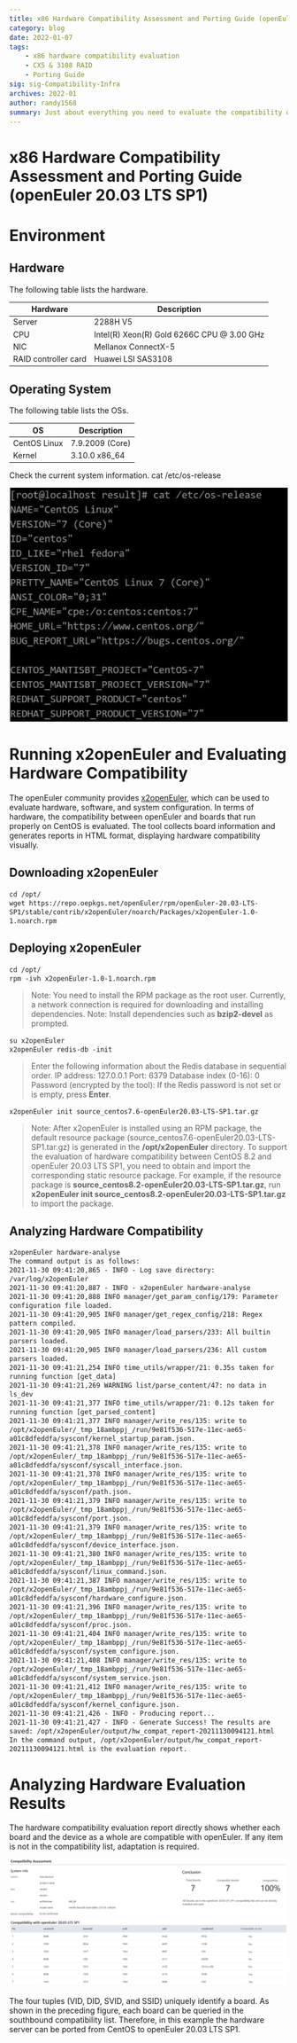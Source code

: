 ```yaml
---
title: x86 Hardware Compatibility Assessment and Porting Guide (openEuler 20.03 LTS SP1)
category: blog 
date: 2022-01-07
tags: 
    - x86 hardware compatibility evaluation
    - CX5 & 3108 RAID
    - Porting Guide
sig: sig-Compatibility-Infra
archives: 2022-01
author: randy1568
summary: Just about everything you need to evaluate the compatibility of x86 hardware (Hi1822 NIC & 3108 RAID controller card)
---
```


# x86 Hardware Compatibility Assessment and Porting Guide (openEuler 20.03 LTS SP1)


# Environment

## Hardware

The following table lists the hardware.

Hardware| Description
----- | ----- 
Server| 2288H V5 
CPU | Intel(R) Xeon(R) Gold 6266C CPU @ 3.00 GHz
NIC| Mellanox ConnectX-5
RAID controller card| Huawei LSI SAS3108

## Operating System

The following table lists the OSs.

OS| Description
----- | ----- 
CentOS Linux| 7.9.2009 (Core) 
Kernel | 3.10.0  x86_64  

Check the current system information.
cat /etc/os-release

<img src="./image/hardware-1.png">

# Running x2openEuler and Evaluating Hardware Compatibility

The openEuler community provides [x2openEuler](https://repo.oepkgs.net/openEuler/rpm/openEuler-20.03-LTS-SP1/stable/contrib/x2openEuler/noarch/Packages/), which can be used to evaluate hardware, software, and system configuration. In terms of hardware, the compatibility between openEuler and boards that run properly on CentOS is evaluated. The tool collects board information and generates reports in HTML format, displaying hardware compatibility visually.

## Downloading x2openEuler

```
cd /opt/
wget https://repo.oepkgs.net/openEuler/rpm/openEuler-20.03-LTS-SP1/stable/contrib/x2openEuler/noarch/Packages/x2openEuler-1.0-1.noarch.rpm
```

## Deploying x2openEuler

```
cd /opt/
rpm -ivh x2openEuler-1.0-1.noarch.rpm
```

> Note: You need to install the RPM package as the root user. Currently, a network connection is required for downloading and installing dependencies.
> Note: Install dependencies such as **bzip2-devel** as prompted.

```
su x2openEuler
x2openEuler redis-db -init
```

> Enter the following information about the Redis database in sequential order. 
> IP address: 127.0.0.1
> Port: 6379
> Database index (0-16): 0
> Password (encrypted by the tool): If the Redis password is not set or is empty, press **Enter**.

```
x2openEuler init source_centos7.6-openEuler20.03-LTS-SP1.tar.gz
```

> Note: After x2openEuler is installed using an RPM package, the default resource package (source_centos7.6-openEuler20.03-LTS-SP1.tar.gz) is generated in the **/opt/x2openEuler** directory.
> To support the evaluation of hardware compatibility between CentOS 8.2 and openEuler 20.03 LTS SP1, you need to obtain and import the corresponding static resource package. For example, if the resource package is **source_centos8.2-openEuler20.03-LTS-SP1.tar.gz**, run **x2openEuler init source_centos8.2-openEuler20.03-LTS-SP1.tar.gz** to import the package.

## Analyzing Hardware Compatibility

    x2openEuler hardware-analyse 
    ‏The command output is as follows:
    2021-11-30 09:41:20,865 - INFO - Log save directory: /var/log/x2openEuler
    2021-11-30 09:41:20,887 - INFO - x2openEuler hardware-analyse
    2021-11-30 09:41:20,888 INFO manager/get_param_config/179: Parameter configuration file loaded.
    2021-11-30 09:41:20,905 INFO manager/get_regex_config/218: Regex pattern compiled.
    2021-11-30 09:41:20,905 INFO manager/load_parsers/233: All builtin parsers loaded.
    2021-11-30 09:41:20,905 INFO manager/load_parsers/236: All custom parsers loaded.
    2021-11-30 09:41:21,254 INFO time_utils/wrapper/21: 0.35s taken for running function [get_data]
    2021-11-30 09:41:21,269 WARNING list/parse_content/47: no data in ls_dev
    2021-11-30 09:41:21,377 INFO time_utils/wrapper/21: 0.12s taken for running function [get_parsed_content]
    2021-11-30 09:41:21,377 INFO manager/write_res/135: write to /opt/x2openEuler/_tmp_18ambppj_/run/9e81f536-517e-11ec-ae65-a01c8dfeddfa/sysconf/kernel_startup_param.json.
    2021-11-30 09:41:21,378 INFO manager/write_res/135: write to /opt/x2openEuler/_tmp_18ambppj_/run/9e81f536-517e-11ec-ae65-a01c8dfeddfa/sysconf/syscall_interface.json.
    2021-11-30 09:41:21,378 INFO manager/write_res/135: write to /opt/x2openEuler/_tmp_18ambppj_/run/9e81f536-517e-11ec-ae65-a01c8dfeddfa/sysconf/path.json.
    2021-11-30 09:41:21,379 INFO manager/write_res/135: write to /opt/x2openEuler/_tmp_18ambppj_/run/9e81f536-517e-11ec-ae65-a01c8dfeddfa/sysconf/port.json.
    2021-11-30 09:41:21,379 INFO manager/write_res/135: write to /opt/x2openEuler/_tmp_18ambppj_/run/9e81f536-517e-11ec-ae65-a01c8dfeddfa/sysconf/device_interface.json.
    2021-11-30 09:41:21,380 INFO manager/write_res/135: write to /opt/x2openEuler/_tmp_18ambppj_/run/9e81f536-517e-11ec-ae65-a01c8dfeddfa/sysconf/linux_command.json.
    2021-11-30 09:41:21,387 INFO manager/write_res/135: write to /opt/x2openEuler/_tmp_18ambppj_/run/9e81f536-517e-11ec-ae65-a01c8dfeddfa/sysconf/hardware_configure.json.
    2021-11-30 09:41:21,396 INFO manager/write_res/135: write to /opt/x2openEuler/_tmp_18ambppj_/run/9e81f536-517e-11ec-ae65-a01c8dfeddfa/sysconf/proc.json.
    2021-11-30 09:41:21,404 INFO manager/write_res/135: write to /opt/x2openEuler/_tmp_18ambppj_/run/9e81f536-517e-11ec-ae65-a01c8dfeddfa/sysconf/system_configure.json.
    2021-11-30 09:41:21,408 INFO manager/write_res/135: write to /opt/x2openEuler/_tmp_18ambppj_/run/9e81f536-517e-11ec-ae65-a01c8dfeddfa/sysconf/system_service.json.
    2021-11-30 09:41:21,412 INFO manager/write_res/135: write to /opt/x2openEuler/_tmp_18ambppj_/run/9e81f536-517e-11ec-ae65-a01c8dfeddfa/sysconf/kernel_configure.json.
    2021-11-30 09:41:21,426 - INFO - Producing report...
    2021-11-30 09:41:21,427 - INFO - Generate Success! The results are saved: /opt/x2openEuler/output/hw_compat_report-20211130094121.html
    In the command output, /opt/x2openEuler/output/hw_compat_report-20211130094121.html is the evaluation report.

# Analyzing Hardware Evaluation Results

The hardware compatibility evaluation report directly shows whether each board and the device as a whole are compatible with openEuler. If any item is not in the compatibility list, adaptation is required.

<img src="./image/hardware-5.png">


The four tuples (VID, DID, SVID, and SSID) uniquely identify a board. As shown in the preceding figure, each board can be queried in the southbound compatibility list. Therefore, in this example the hardware server can be ported from CentOS to openEuler 20.03 LTS SP1.

